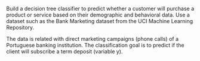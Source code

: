 Build a decision tree classifier to predict whether a customer will purchase a product or service based on their demographic and behavioral data. Use a dataset such as the Bank Marketing dataset from the UCI Machine Learning Repository.


The data is related with direct marketing campaigns (phone calls) of a Portuguese banking institution. The classification goal is to predict if the client will subscribe a term deposit (variable y).
